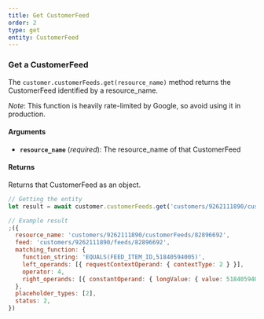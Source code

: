 ```yaml
---
title: Get CustomerFeed
order: 2
type: get
entity: CustomerFeed
---
```


### Get a CustomerFeed

The `customer.customerFeeds.get(resource_name)` method returns the CustomerFeed identified by a resource_name.

_Note_: This function is heavily rate-limited by Google, so avoid using it in production.

#### Arguments

- **`resource_name`** (_required_): The resource_name of that CustomerFeed

#### Returns

Returns that CustomerFeed as an object.

```javascript
// Getting the entity
let result = await customer.customerFeeds.get('customers/9262111890/customerFeeds/82896692')
```

```javascript
// Example result
;({
  resource_name: 'customers/9262111890/customerFeeds/82896692',
  feed: 'customers/9262111890/feeds/82896692',
  matching_function: {
    function_string: 'EQUALS(FEED_ITEM_ID,51840594005)',
    left_operands: [{ requestContextOperand: { contextType: 2 } }],
    operator: 4,
    right_operands: [{ constantOperand: { longValue: { value: 51840594005 } } }],
  },
  placeholder_types: [2],
  status: 2,
})
```
